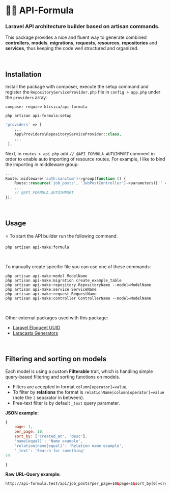 # 🧑‍🔬 API-Formula

### Laravel API architecture builder based on artisan commands.

This package provides a nice and fluent way to generate combined **controllers**, **models**, **migrations**, **requests**, **resources**, **repositories** and **services**, thus keeping the code well structured and organized.

<br />

## Installation

Install the package with composer, execute the setup command and register the `RepositoryServiceProvider.php` file in `config > app.php` under the `providers` array.

``` shell
composer require klisica/api-formula
```

``` shell
php artisan api-formula:setup
```

``` php
'providers' => [
    ...
    App\Providers\RepositoryServiceProvider::class,
    ...
 ],
```

Next, in `routes > api.php` add `// @API_FORMULA_AUTOIMPORT` comment in order to enable auto importing of resource routes. For example, I like to bind the importing in middleware group:

``` php
...
Route::midleware('auth:sanctum')->group(function () {
    Route::resource('job_posts', 'JobPostController')->parameters(['' => 'job_post']);
    ...
    // @API_FORMULA_AUTOIMPORT
});
```


<br />

## Usage

⭐ To start the API builder run the following command:

``` shell
php artisan api-make:formula
```

<br />


To manually create specific file you can use one of these commands:

``` shell
php artisan api-make:model ModelName
php artisan api-make:migration create_example_table
php artisan api-make:repository RepositoryName --model=ModelName
php artisan api-make:service ServiceName
php artisan api-make:request RequestName
php artisan api-make:controller ControllerName --model=ModelName
```
<br />

Other external packages used with this package:

-  [Laravel Eloquent UUID](https://github.com/goldspecdigital/laravel-eloquent-uuid)
-  [Laracasts Generators](https://packagist.org/packages/laracasts/generators)

<br />

## Filtering and sorting on models

Each model is using a custom **Filterable** trait, which is handling simple query-based filtering and sorting functions on models.

- Filters are accepted in format `column[operator]=value`.
- To filter by **relations** the format is `relationName|column[operator]=value` (note the `|` separator in between).
- Free-text filter is by default `_text` query parameter.

**JSON example:**

```js
{
    page: 1,
    per_page: 10,
    sort_by: ['created_at', 'desc'],
    'name[equal]': 'Name example',
    'relation|name[equal]': 'Relation name example',
    '_text': 'Search for something'
74

}
```

**Raw URL-Query example:**

```html
http://api-formula.test/api/job_posts?per_page=10&page=1&sort_by[0]=created_at&sort_by[1]=desc&name[equal]=Name example&relation|name[equal]=Relation name example
```
